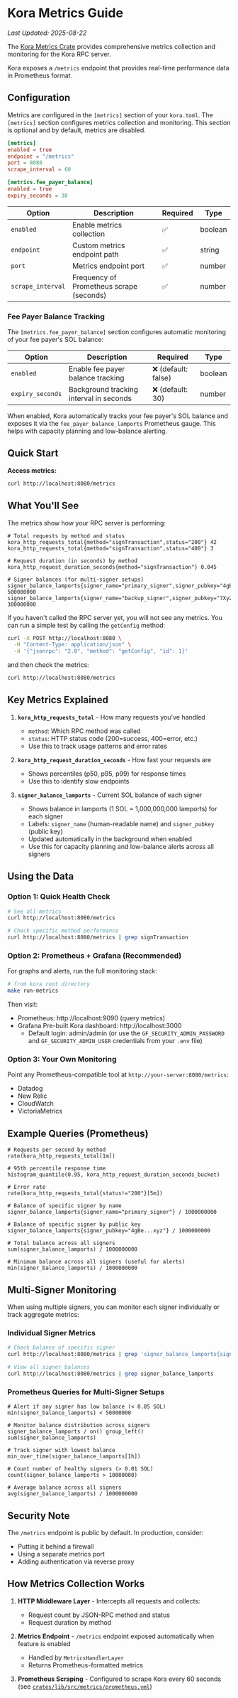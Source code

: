# Kora Metrics Guide

*Last Updated: 2025-08-22*

The [Kora Metrics Crate](../../crates/metrics) provides comprehensive metrics collection and monitoring for the Kora RPC server.

Kora exposes a `/metrics` endpoint that provides real-time performance data in Prometheus format.

## Configuration

Metrics are configured in the `[metrics]` section of your `kora.toml`. The `[metrics]` section configures metrics collection and monitoring. This section is optional and by default, metrics are disabled.

```toml
[metrics]
enabled = true
endpoint = "/metrics"
port = 8080
scrape_interval = 60

[metrics.fee_payer_balance]
enabled = true
expiry_seconds = 30
```

| Option | Description | Required | Type |
|--------|-------------|---------|---------|
| `enabled` | Enable metrics collection | ✅ | boolean |
| `endpoint` | Custom metrics endpoint path | ✅ | string |
| `port` | Metrics endpoint port | ✅ | number |
| `scrape_interval` | Frequency of Prometheus scrape (seconds) | ✅ | number |

### Fee Payer Balance Tracking

The `[metrics.fee_payer_balance]` section configures automatic monitoring of your fee payer's SOL balance:

| Option | Description | Required | Type |
|--------|-------------|---------|---------|
| `enabled` | Enable fee payer balance tracking | ❌ (default: false) | boolean |
| `expiry_seconds` | Background tracking interval in seconds | ❌ (default: 30) | number |

When enabled, Kora automatically tracks your fee payer's SOL balance and exposes it via the `fee_payer_balance_lamports` Prometheus gauge. This helps with capacity planning and low-balance alerting.



## Quick Start

**Access metrics:**
```bash
curl http://localhost:8080/metrics
```

## What You'll See

The metrics show how your RPC server is performing:

```
# Total requests by method and status
kora_http_requests_total{method="signTransaction",status="200"} 42
kora_http_requests_total{method="signTransaction",status="400"} 3

# Request duration (in seconds) by method  
kora_http_request_duration_seconds{method="signTransaction"} 0.045

# Signer balances (for multi-signer setups)
signer_balance_lamports{signer_name="primary_signer",signer_pubkey="4gBe...xyz"} 500000000
signer_balance_lamports{signer_name="backup_signer",signer_pubkey="7XyZ...abc"} 300000000
```

If you haven't called the RPC server yet, you will not see any metrics. You can run a simple test by calling the `getConfig` method:

```bash
curl -X POST http://localhost:8080 \
  -H "Content-Type: application/json" \
  -d '{"jsonrpc": "2.0", "method": "getConfig", "id": 1}'
```

and then check the metrics:

```bash
curl http://localhost:8080/metrics
```

## Key Metrics Explained

1. **`kora_http_requests_total`** - How many requests you've handled
   - `method`: Which RPC method was called
   - `status`: HTTP status code (200=success, 400=error, etc.)
   - Use this to track usage patterns and error rates

2. **`kora_http_request_duration_seconds`** - How fast your requests are
   - Shows percentiles (p50, p95, p99) for response times
   - Use this to identify slow endpoints

3. **`signer_balance_lamports`** - Current SOL balance of each signer
   - Shows balance in lamports (1 SOL = 1,000,000,000 lamports) for each signer
   - Labels: `signer_name` (human-readable name) and `signer_pubkey` (public key)
   - Updated automatically in the background when enabled
   - Use this for capacity planning and low-balance alerts across all signers

## Using the Data

### Option 1: Quick Health Check
```bash
# See all metrics
curl http://localhost:8080/metrics

# Check specific method performance
curl http://localhost:8080/metrics | grep signTransaction
```

### Option 2: Prometheus + Grafana (Recommended)
For graphs and alerts, run the full monitoring stack:

```bash
# from kora root directory
make run-metrics
```

Then visit:
- Prometheus: http://localhost:9090 (query metrics)
- Grafana Pre-built Kora dashboard: http://localhost:3000
  - Default login: admin/admin (or use the `GF_SECURITY_ADMIN_PASSWORD` and `GF_SECURITY_ADMIN_USER` credentials from your `.env` file)

### Option 3: Your Own Monitoring
Point any Prometheus-compatible tool at `http://your-server:8080/metrics`:
- Datadog
- New Relic  
- CloudWatch
- VictoriaMetrics

## Example Queries (Prometheus)

```promql
# Requests per second by method
rate(kora_http_requests_total[1m])

# 95th percentile response time
histogram_quantile(0.95, kora_http_request_duration_seconds_bucket)

# Error rate
rate(kora_http_requests_total{status!="200"}[5m])

# Balance of specific signer by name
signer_balance_lamports{signer_name="primary_signer"} / 1000000000

# Balance of specific signer by public key
signer_balance_lamports{signer_pubkey="4gBe...xyz"} / 1000000000

# Total balance across all signers
sum(signer_balance_lamports) / 1000000000

# Minimum balance across all signers (useful for alerts)
min(signer_balance_lamports) / 1000000000
```

## Multi-Signer Monitoring

When using multiple signers, you can monitor each signer individually or track aggregate metrics:

### Individual Signer Metrics
```bash
# Check balance of specific signer
curl http://localhost:8080/metrics | grep 'signer_balance_lamports{signer_name="primary_signer"}'

# View all signer balances
curl http://localhost:8080/metrics | grep signer_balance_lamports
```

### Prometheus Queries for Multi-Signer Setups
```promql
# Alert if any signer has low balance (< 0.05 SOL)
min(signer_balance_lamports) < 50000000

# Monitor balance distribution across signers
signer_balance_lamports / on() group_left() sum(signer_balance_lamports)

# Track signer with lowest balance
min_over_time(signer_balance_lamports[1h])

# Count number of healthy signers (> 0.01 SOL)
count(signer_balance_lamports > 10000000)

# Average balance across all signers
avg(signer_balance_lamports) / 1000000000
```

## Security Note

The `/metrics` endpoint is public by default. In production, consider:
- Putting it behind a firewall
- Using a separate metrics port
- Adding authentication via reverse proxy

## How Metrics Collection Works

1. **HTTP Middleware Layer** - Intercepts all requests and collects:
   - Request count by JSON-RPC method and status
   - Request duration by method

2. **Metrics Endpoint** - `/metrics` endpoint exposed automatically when feature is enabled
   - Handled by `MetricsHandlerLayer` 
   - Returns Prometheus-formatted metrics

3. **Prometheus Scraping** - Configured to scrape Kora every 60 seconds (see [`crates/lib/src/metrics/prometheus.yml`](/crates/lib/src/metrics/prometheus.yml))